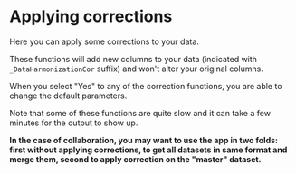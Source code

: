 # Applying corrections

Here you can apply some corrections to your data. 

These functions will add new columns to your data (indicated with `_DataHarmonizationCor` suffix) and won't alter your original columns.

When you select "Yes" to any of the correction functions, you are able to change the default parameters.


Note that some of these functions are quite slow and it can take a few minutes for the output to show up.

**In the case of collaboration, you may want to use the app in two folds: first without applying corrections, to get all datasets in same format and merge them, second to apply correction on the "master" dataset.**


